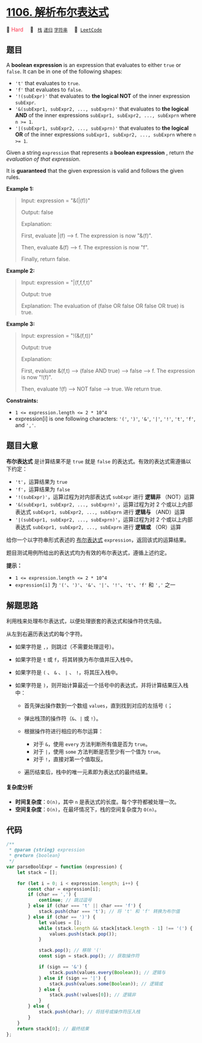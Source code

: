 # [1106. 解析布尔表达式](https://leetcode.com/problems/parsing-a-boolean-expression)

🔴 <font color=#ff334b>Hard</font>&emsp; 🔖&ensp; [`栈`](/tag/stack.md) [`递归`](/tag/recursion.md) [`字符串`](/tag/string.md)&emsp; 🔗&ensp;[`LeetCode`](https://leetcode.com/problems/parsing-a-boolean-expression)

## 题目

A **boolean expression** is an expression that evaluates to either `true` or
`false`. It can be in one of the following shapes:

- `'t'` that evaluates to `true`.
- `'f'` that evaluates to `false`.
- `'!(subExpr)'` that evaluates to **the logical NOT** of the inner expression `subExpr`.
- `'&(subExpr1, subExpr2, ..., subExprn)'` that evaluates to **the logical AND** of the inner expressions `subExpr1, subExpr2, ..., subExprn` where `n >= 1`.
- `'|(subExpr1, subExpr2, ..., subExprn)'` that evaluates to **the logical OR** of the inner expressions `subExpr1, subExpr2, ..., subExprn` where `n >= 1`.

Given a string `expression` that represents a **boolean expression** , return
_the evaluation of that expression_.

It is **guaranteed** that the given expression is valid and follows the given
rules.

**Example 1:**

> Input: expression = "&(|(f))"
>
> Output: false
>
> Explanation:
>
> First, evaluate |(f) --> f. The expression is now "&(f)".
>
> Then, evaluate &(f) --> f. The expression is now "f".
>
> Finally, return false.

**Example 2:**

> Input: expression = "|(f,f,f,t)"
>
> Output: true
>
> Explanation: The evaluation of (false OR false OR false OR true) is true.

**Example 3:**

> Input: expression = "!(&(f,t))"
>
> Output: true
>
> Explanation:
>
> First, evaluate &(f,t) --> (false AND true) --> false --> f. The expression is now "!(f)".
>
> Then, evaluate !(f) --> NOT false --> true. We return true.

**Constraints:**

- `1 <= expression.length <= 2 * 10^4`
- expression[i] is one following characters: `'('`, `')'`, `'&'`, `'|'`, `'!'`, `'t'`, `'f'`, and `','`.

## 题目大意

**布尔表达式** 是计算结果不是 `true` 就是 `false` 的表达式。有效的表达式需遵循以下约定：

- `'t'`，运算结果为 `true`
- `'f'`，运算结果为 `false`
- `'!(subExpr)'`，运算过程为对内部表达式 `subExpr` 进行 **逻辑非** （NOT）运算
- `'&(subExpr1, subExpr2, ..., subExprn)'`，运算过程为对 2 个或以上内部表达式 `subExpr1, subExpr2, ..., subExprn` 进行 **逻辑与** （AND）运算
- `'|(subExpr1, subExpr2, ..., subExprn)'`，运算过程为对 2 个或以上内部表达式 `subExpr1, subExpr2, ..., subExprn` 进行 **逻辑或** （OR）运算

给你一个以字符串形式表述的
[布尔表达式](https://baike.baidu.com/item/%E5%B8%83%E5%B0%94%E8%A1%A8%E8%BE%BE%E5%BC%8F/1574380?fr=aladdin)
`expression`，返回该式的运算结果。

题目测试用例所给出的表达式均为有效的布尔表达式，遵循上述约定。

**提示：**

- `1 <= expression.length <= 2 * 10^4`
- `expression[i]` 为 `'('`、`')'`、`'&'`、`'|'`、`'!'`、`'t'`、`'f'` 和 `','` 之一

## 解题思路

利用栈来处理布尔表达式，以便处理嵌套的表达式和操作符优先级。

从左到右遍历表达式的每个字符。

- 如果字符是 `,`，则跳过（不需要处理逗号）。
- 如果字符是 `t` 或 `f`，将其转换为布尔值并压入栈中。
- 如果字符是 `(` 、 `&` 、 `|` 、 `!`，将其压入栈中。
- 如果字符是 `)`，则开始计算最近一个括号中的表达式，并将计算结果压入栈中：

  - 首先弹出操作数到一个数组 `values`，直到找到对应的左括号 `(`；
  - 弹出栈顶的操作符（`&`、`|` 或 `!`）。
  - 根据操作符进行相应的布尔运算：

    - 对于 `&`，使用 `every` 方法判断所有值是否为 `true`。
    - 对于 `|`，使用 `some` 方法判断是否至少有一个值为 `true`。
    - 对于 `!`，直接对第一个值取反。

  - 遍历结束后，栈中的唯一元素即为表达式的最终结果。

#### 复杂度分析

- **时间复杂度**：`O(n)`，其中 `n` 是表达式的长度。每个字符都被处理一次。
- **空间复杂度**：`O(n)`，在最坏情况下，栈的空间复杂度为 `O(n)`。

## 代码

```javascript
/**
 * @param {string} expression
 * @return {boolean}
 */
var parseBoolExpr = function (expression) {
	let stack = [];

	for (let i = 0; i < expression.length; i++) {
		const char = expression[i];
		if (char == ',') {
			continue; // 跳过逗号
		} else if (char === 't' || char === 'f') {
			stack.push(char === 't'); // 将 't' 和 'f' 转换为布尔值
		} else if (char == ')') {
			let values = [];
			while (stack.length && stack[stack.length - 1] !== '(') {
				values.push(stack.pop());
			}

			stack.pop(); // 移除 '('
			const sign = stack.pop(); // 获取操作符

			if (sign == '&') {
				stack.push(values.every(Boolean)); // 逻辑与
			} else if (sign == '|') {
				stack.push(values.some(Boolean)); // 逻辑或
			} else {
				stack.push(!values[0]); // 逻辑非
			}
		} else {
			stack.push(char); // 将括号或操作符压入栈
		}
	}
	return stack[0]; // 最终结果
};
```
